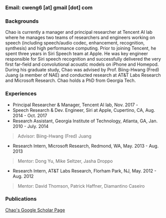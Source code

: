 

### Email: cweng6 [at] gmail [dot] com

### Backgrounds

Chao is currently a manager and principal researcher at Tencent AI lab where he manages two teams of researchers and engineers working on speech (including speech/audio codec, enhancement, recognition, synthesis) and high performance computing. Prior to joining Tencent, he spent three years in Siri Speech team at Apple. He was key engineer responsible for Siri speech recognition and successfully delivered the very first far-field and convolutional acoustic models on iPhone and Homepod. During his graduate study, Chao was advised by Prof. Biing-Hwang (Fred) Juang (a member of NAE) and conducted research at AT&T Labs Research and Microsoft Research. Chao holds a PhD from Georgia Tech.

### Experiences 

- Principal Researcher & Manager, Tencent AI lab, Nov. 2017 - 
- Speech Research & Dev. Engineer, Siri at Apple, Cupertino, CA, Aug. 2014 - Oct. 2017
- Research Assistant, Georgia Institute of Technology, Atlanta, GA,  Jan. 2010 - July. 2014
> Advisor: Biing-Hwang (Fred) Juang
- Research Intern, Microsoft Research, Redmond, WA,  May. 2013 - Aug. 2013
> Mentor: Dong Yu, Mike Seltzer, Jasha Droppo
- Research Intern, AT&T Labs Research, Florham Park, NJ,  May. 2012 - Aug. 2012
> Mentor: David Thomson, Patrick Haffner, Diamantino Caseiro

### Publications

[Chao's Google Scholar Page](https://scholar.google.com/citations?user=pRA19-8AAAAJ&hl=en)  

